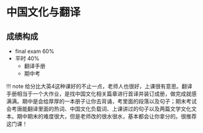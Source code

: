 # 中国文化与翻译

## 成绩构成

- final exam 60%
- 平时 40%
    - 翻译手册
    - 期中考

!!! note
    给分比大英4这种课好的不止一点，老师人也很好，上课很有意思。翻译手册相当于一个大作业，是找中国文化相关篇章进行首译并装订成册，做完成就感满满。期中是会给厚厚的一本册子让你去背诵，考里面的段落以及句子；期末考试会考唐能翻译里面的热词、中国文化负载词、上课讲过的句子以及两篇文学文化文本。期中期末的难度很大，但是老师改的很水很水，基本都会让你拿分的。很推荐这门课！